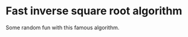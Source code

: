 # Fast inverse square root algorithm

Some random fun with this famous algorithm.




<!-- maybe write a gradient descent algo in c++? -->
